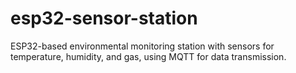 # esp32-sensor-station
ESP32-based environmental monitoring station with sensors for temperature, humidity, and gas, using MQTT for data transmission.
